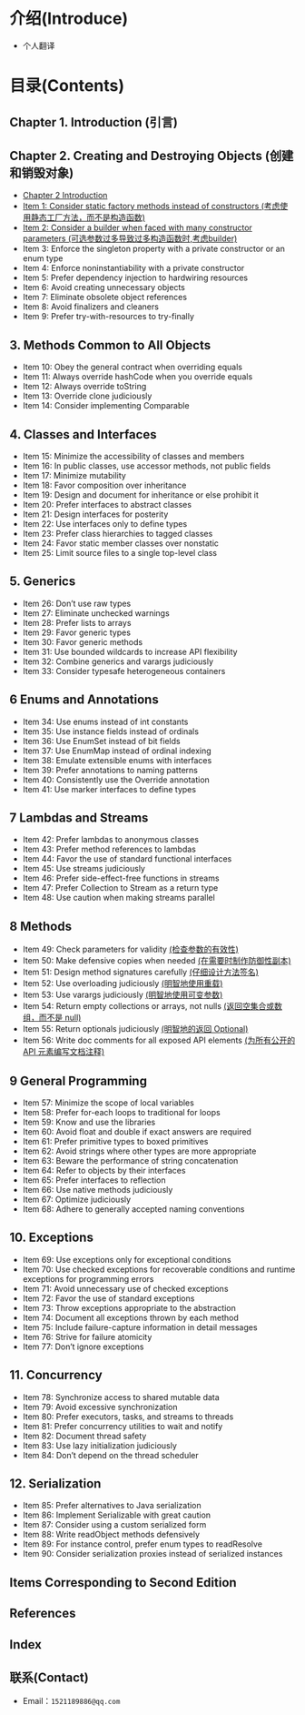 # 介绍(Introduce)
- 个人翻译

# 目录(Contents)

## **Chapter 1. Introduction (引言)**

## **Chapter 2. Creating and Destroying Objects (创建和销毁对象)**
- [Chapter 2 Introduction](2.Creating-and-Destroying-Objects/2.0-Introduction.md)
- [Item 1: Consider static factory methods instead of constructors
  (考虑使用静态工厂方法，而不是构造函数) ](2.Creating-and-Destroying-Objects/2.1-static-factory-methods.md)
- [Item 2: Consider a builder when faced with many constructor parameters
  (可选参数过多导致过多构造函数时,考虑builder)](2.Creating-and-Destroying-Objects/2.2-builder.md)
- Item 3: Enforce the singleton property with a private constructor or an enum type
- Item 4: Enforce noninstantiability with a private constructor
- Item 5: Prefer dependency injection to hardwiring resources
- Item 6: Avoid creating unnecessary objects
- Item 7: Eliminate obsolete object references
- Item 8: Avoid finalizers and cleaners
- Item 9: Prefer try-with-resources to try-finally

## **3. Methods Common to All Objects**
- Item 10: Obey the general contract when overriding equals
- Item 11: Always override hashCode when you override equals
- Item 12: Always override toString  
- Item 13: Override clone judiciously
- Item 14: Consider implementing Comparable

## **4. Classes and Interfaces**
- Item 15: Minimize the accessibility of classes and members 
- Item 16: In public classes, use accessor methods, not public fields
- Item 17: Minimize mutability
- Item 18: Favor composition over inheritance
- Item 19: Design and document for inheritance or else prohibit it
- Item 20: Prefer interfaces to abstract classes
- Item 21: Design interfaces for posterity
- Item 22: Use interfaces only to define types
- Item 23: Prefer class hierarchies to tagged classes
- Item 24: Favor static member classes over nonstatic
- Item 25: Limit source files to a single top-level class

## **5. Generics**
- Item 26: Don’t use raw types
- Item 27: Eliminate unchecked warnings
- Item 28: Prefer lists to arrays
- Item 29: Favor generic types
- Item 30: Favor generic methods
- Item 31: Use bounded wildcards to increase API flexibility
- Item 32: Combine generics and varargs judiciously
- Item 33: Consider typesafe heterogeneous containers

## **6 Enums and Annotations**
- Item 34: Use enums instead of int constants
- Item 35: Use instance fields instead of ordinals
- Item 36: Use EnumSet instead of bit fields 
- Item 37: Use EnumMap instead of ordinal indexing
- Item 38: Emulate extensible enums with interfaces
- Item 39: Prefer annotations to naming patterns 
- Item 40: Consistently use the Override annotation
- Item 41: Use marker interfaces to define types

## **7 Lambdas and Streams**
- Item 42: Prefer lambdas to anonymous classes
- Item 43: Prefer method references to lambdas
- Item 44: Favor the use of standard functional interfaces
- Item 45: Use streams judiciously
- Item 46: Prefer side-effect-free functions in streams
- Item 47: Prefer Collection to Stream as a return type
- Item 48: Use caution when making streams parallel

## **8 Methods**
- Item 49: Check parameters for validity
  [(检查参数的有效性)](8.Methods/8.49-Check-parameters-for-validity.md)
- Item 50: Make defensive copies when needed
  [(在需要时制作防御性副本)](8.Methods/8.50-Make-defensive-copies-when-needed.md)
- Item 51: Design method signatures carefully
  [(仔细设计方法签名)](8.Methods/8.51-Design-method-signatures-carefully.md)
- Item 52: Use overloading judiciously
  [(明智地使用重载)](8.Methods/8.52-Use-overloading-judiciously.md)
- Item 53: Use varargs judiciously
  [(明智地使用可变参数)](8.Methods/8.53-Use-varargs-judiciously.md)
- Item 54: Return empty collections or arrays, not nulls
  [(返回空集合或数组，而不是 null)](8.Methods/8.54-Return-empty-collections-or-arrays-not-nulls.md)
- Item 55: Return optionals judiciously
  [(明智地的返回 Optional)](8.Methods/8.55-Return-optionals-judiciously.md)
- Item 56: Write doc comments for all exposed API elements
  [(为所有公开的 API 元素编写文档注释)](8.Methods/8.56-Write-doc-comments-for-all-exposed-API-elements.md)

## **9 General Programming**
- Item 57: Minimize the scope of local variables
- Item 58: Prefer for-each loops to traditional for loops
- Item 59: Know and use the libraries
- Item 60: Avoid float and double if exact answers are required
- Item 61: Prefer primitive types to boxed primitives
- Item 62: Avoid strings where other types are more appropriate 
- Item 63: Beware the performance of string concatenation
- Item 64: Refer to objects by their interfaces
- Item 65: Prefer interfaces to reflection 
- Item 66: Use native methods judiciously
- Item 67: Optimize judiciously
- Item 68: Adhere to generally accepted naming conventions

## **10. Exceptions**
- Item 69: Use exceptions only for exceptional conditions
- Item 70: Use checked exceptions for recoverable conditions and runtime exceptions for programming errors 
- Item 71: Avoid unnecessary use of checked exceptions
- Item 72: Favor the use of standard exceptions
- Item 73: Throw exceptions appropriate to the abstraction
- Item 74: Document all exceptions thrown by each method
- Item 75: Include failure-capture information in detail messages
- Item 76: Strive for failure atomicity
- Item 77: Don’t ignore exceptions

## **11. Concurrency**
- Item 78: Synchronize access to shared mutable data
- Item 79: Avoid excessive synchronization
- Item 80: Prefer executors, tasks, and streams to threads
- Item 81: Prefer concurrency utilities to wait and notify
- Item 82: Document thread safety
- Item 83: Use lazy initialization judiciously
- Item 84: Don’t depend on the thread scheduler

## **12. Serialization**
- Item 85: Prefer alternatives to Java serialization 
- Item 86: Implement Serializable with great caution 
- Item 87: Consider using a custom serialized form 
- Item 88: Write readObject methods defensively 
- Item 89: For instance control, prefer enum types to readResolve
- Item 90: Consider serialization proxies instead of serialized instances
## Items Corresponding to Second Edition
## References
## Index


## 联系(Contact)

- Email：`1521189886@qq.com`


